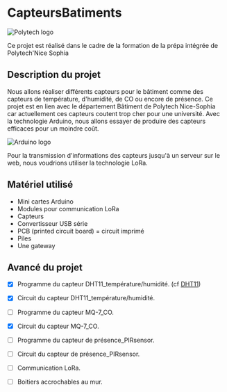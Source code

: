 # CapteursBatiments

![Polytech logo](http://fr.academic.ru/pictures/frwiki/80/Polytechnicesophia.png "logo polytech")


Ce projet est réalisé dans le cadre de la formation de la prépa intégrée de Polytech'Nice Sophia 

## Description du projet

Nous allons réaliser différents capteurs pour le bâtiment comme des capteurs de température, d'humidité, de CO ou encore de présence. Ce projet est en lien avec le département Bâtiment de Polytech Nice-Sophia car actuellement ces capteurs coutent trop cher pour une université. Avec la technologie Arduino, nous allons essayer de produire des capteurs efficaces pour un moindre coût.

![Arduino logo](https://www.arduino.cc/arduino_logo.png)



Pour la transmission d'informations des capteurs jusqu'à un serveur sur le web, nous voudrions utiliser la technologie LoRa.

## Matériel utilisé

* Mini cartes Arduino
* Modules pour communication LoRa
* Capteurs 
* Convertisseur USB série
* PCB (printed circuit board) = circuit imprimé
* Piles
* Une gateway

## Avancé du projet

- [X] Programme du capteur DHT11_température/humidité. (cf [DHT11](https://github.com/Capteurs-Batiments/CapteursBatiments/blob/master/Code%20Arduino/DHT11))
- [X] Circuit du capteur DHT11_température/humidité.
- [ ] Programme du capteur MQ-7_CO.
- [X] Circuit du capteur MQ-7_CO.
- [ ] Programme du capteur de présence_PIRsensor.
- [ ] Circuit du capteur de présence_PIRsensor.
- [ ] Communication LoRa.
- [ ] Boitiers accrochables au mur.


